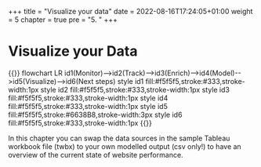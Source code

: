 +++
title = "Visualize your data"
date = 2022-08-16T17:24:05+01:00
weight = 5
chapter = true
pre = "5. "
+++


# Visualize your Data

{{<mermaid>}}
flowchart LR
    id1(Monitor)-->id2(Track)-->id3(Enrich)-->id4(Model)-->id5(Visualize)-->id6(Next steps)
    style id1 fill:#f5f5f5,stroke:#333,stroke-width:1px
    style id2 fill:#f5f5f5,stroke:#333,stroke-width:1px
    style id3 fill:#f5f5f5,stroke:#333,stroke-width:1px
    style id4 fill:#f5f5f5,stroke:#333,stroke-width:1px
    style id5 fill:#f5f5f5,stroke:#6638B8,stroke-width:3px
    style id6 fill:#f5f5f5,stroke:#333,stroke-width:1px
{{</mermaid >}}

In this chapter you can swap the data sources in the sample Tableau workbook file (twbx) to your own modelled output (csv only!) to have an overview of the current state of  website performance.
